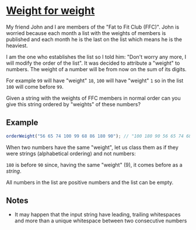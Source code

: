 # [Weight for weight](https://www.codewars.com/kata/55c6126177c9441a570000cc)

My friend John and I are members of the "Fat to Fit Club (FFC)". John is worried because each month a list with the weights of members is published and each month he is the last on the list which means he is the heaviest.

I am the one who establishes the list so I told him: "Don't worry any more, I will modify the order of the list". It was decided to attribute a "weight" to numbers. The weight of a number will be from now on the sum of its digits.

For example `99` will have "weight" `18`, `100` will have "weight" `1` so in the list `100` will come before `99`.

Given a string with the weights of FFC members in normal order can you give this string ordered by "weights" of these numbers?

## Example

```javascript
orderWeight("56 65 74 100 99 68 86 180 90"); // "100 180 90 56 65 74 68 86 99"
```

When two numbers have the same "weight", let us class them as if they were strings (alphabetical ordering) and not numbers:

`180` is before `90` since, having the same "weight" (9), it comes before as a _string_.

All numbers in the list are positive numbers and the list can be empty.

## Notes

- It may happen that the input string have leading, trailing whitespaces and more than a unique whitespace between two consecutive numbers
